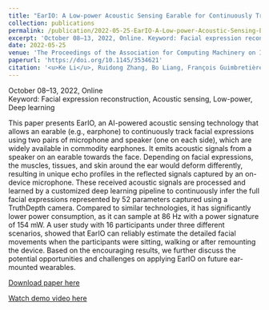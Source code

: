 ```yaml
---
title: "EarIO: A Low-power Acoustic Sensing Earable for Continuously Tracking Detailed Facial Movements"
collection: publications
permalink: /publication/2022-05-25-EarIO-A-Low-power-Acoustic-Sensing-Earable-for-Continuously-Tracking-Detailed-Facial-Movements
excerpt: 'October 08–13, 2022, Online. Keyword: Facial expression reconstruction, Acoustic sensing, Low-power, Deep learning'
date: 2022-05-25
venue: 'The Proceedings of the Association for Computing Machinery on Interactive, Mobile, Wearable and Ubiquitous Technologies (IMWUT)/UbiComp'
paperurl: 'https://doi.org/10.1145/3534621'
citation: '<u>Ke Li</u>, Ruidong Zhang, Bo Liang, François Guimbretière and Cheng Zhang. 2022. EarIO: A Low-power Acoustic Sensing Earable for Continuously Tracking Detailed Facial Movements. <i>The Proceedings of the Association for Computing Machinery on Interactive, Mobile, Wearable and Ubiquitous Technologies (IMWUT)/UbiComp</i>, Vol. 6, No. 2, Article 62 (June 2022), 24 pages.'
---
```

October 08–13, 2022, Online  
Keyword: Facial expression reconstruction, Acoustic sensing, Low-power, Deep learning

This paper presents EarIO, an AI-powered acoustic sensing technology that allows an earable (e.g., earphone) to continuously track facial expressions using two pairs of microphone and speaker (one on each side), which are widely available in commodity earphones. It emits acoustic signals from a speaker on an earable towards the face. Depending on facial expressions, the muscles, tissues, and skin around the ear would deform differently, resulting in unique echo profiles in the reflected signals captured by an on-device microphone. These received acoustic signals are processed and learned by a customized deep learning pipeline to continuously infer the full facial expressions represented by 52 parameters captured using a TruthDepth camera. Compared to similar technologies, it has significantly lower power consumption, as it can sample at 86 Hz with a power signature of 154 mW. A user study with 16 participants under three different scenarios, showed that EarIO can reliably estimate the detailed facial movements when the participants were sitting, walking or after remounting the device. Based on the encouraging results, we further discuss the potential opportunities and challenges on applying EarIO on future ear-mounted wearables.

[Download paper here](https://doi.org/10.1145/3534621)

[Watch demo video here]()

<!--Recommended citation: <u>Ke Li</u>, Ruidong Zhang, Bo Liang, François Guimbretière and Cheng Zhang. 2022. EarIO: A Low-power Acoustic Sensing Earable for Continuously Tracking Detailed Facial Movements. <i>The Proceedings of the Association for Computing Machinery on Interactive, Mobile, Wearable and Ubiquitous Technologies (IMWUT)/UbiComp ’22</i>, Vol. 6, No. 2, Article 62 (June 2022), 24 pages.-->
